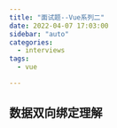 ```yaml
---
title: "面试题--Vue系列二"
date: 2022-04-07 17:03:00
sidebar: "auto"
categories:
  - interviews
tags:
  - vue

---
```


<!-- more -->



## 数据双向绑定理解

